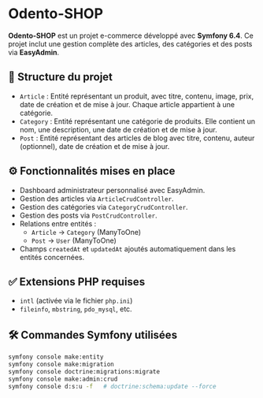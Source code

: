 # Odento-SHOP

**Odento-SHOP** est un projet e-commerce développé avec **Symfony 6.4**. Ce projet inclut une gestion complète des articles, des catégories et des posts via **EasyAdmin**.

## 🧱 Structure du projet

- `Article` : Entité représentant un produit, avec titre, contenu, image, prix, date de création et de mise à jour. Chaque article appartient à une catégorie.
- `Category` : Entité représentant une catégorie de produits. Elle contient un nom, une description, une date de création et de mise à jour.
- `Post` : Entité représentant des articles de blog avec titre, contenu, auteur (optionnel), date de création et de mise à jour.

## ⚙️ Fonctionnalités mises en place

- Dashboard administrateur personnalisé avec EasyAdmin.
- Gestion des articles via `ArticleCrudController`.
- Gestion des catégories via `CategoryCrudController`.
- Gestion des posts via `PostCrudController`.
- Relations entre entités :
  - `Article` → `Category` (ManyToOne)
  - `Post` → `User` (ManyToOne)
- Champs `createdAt` et `updatedAt` ajoutés automatiquement dans les entités concernées.

## ✅ Extensions PHP requises

- `intl` (activée via le fichier `php.ini`)
- `fileinfo`, `mbstring`, `pdo_mysql`, etc.

## 🛠️ Commandes Symfony utilisées

```bash
symfony console make:entity
symfony console make:migration
symfony console doctrine:migrations:migrate
symfony console make:admin:crud
symfony console d:s:u -f   # doctrine:schema:update --force
